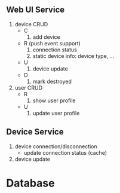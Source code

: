 ## Web UI Service
1. device CRUD
   - C
      1. add device
   - R (push event support)
      1. connection status
      1. static device info: device type, ...
   - U
      1. device update
   - D
      1. mark destroyed
1. user CRUD
   - R
      1. show user profile
   - U
      1. update user profile

## Device Service
1. device connection/disconnection
   - update connection status (cache)
1. device update

# Database
